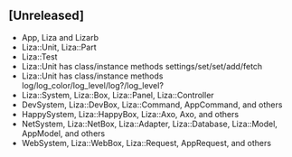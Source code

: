 ## [Unreleased]

- App, Liza and Lizarb
- Liza::Unit, Liza::Part
- Liza::Test
- Liza::Unit has class/instance methods settings/set/set/add/fetch
- Liza::Unit has class/instance methods log/log_color/log_level/log?/log_level?
- Liza::System, Liza::Box, Liza::Panel, Liza::Controller
- DevSystem, Liza::DevBox, Liza::Command, AppCommand, and others
- HappySystem, Liza::HappyBox, Liza::Axo, Axo, and others
- NetSystem, Liza::NetBox, Liza::Adapter, Liza::Database, Liza::Model, AppModel, and others
- WebSystem, Liza::WebBox, Liza::Request, AppRequest, and others
